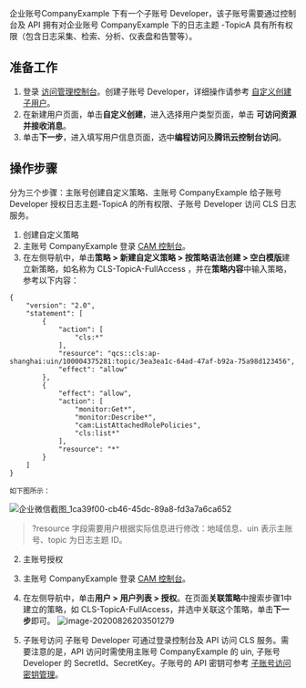 
企业账号CompanyExample 下有一个子账号 Developer，该子账号需要通过控制台及 API 拥有对企业账号 CompanyExample 下的日志主题 -TopicA 具有所有权限（包含日志采集、检索、分析、仪表盘和告警等）。

## 准备工作

1. 登录 [访问管理控制台](https://console.cloud.tencent.com/cam)。创建子账号 Developer，详细操作请参考 [自定义创建子用户](https://cloud.tencent.com/document/product/598/13674)。
2. 在新建用户页面，单击**自定义创建**，进入选择用户类型页面，单击 **可访问资源并接收消息**。
3. 单击**下一步**，进入填写用户信息页面，选中**编程访问**及**腾讯云控制台访问**。

## 操作步骤

分为三个步骤：主账号创建自定义策略、主账号 CompanyExample 给子账号 Developer 授权日志主题-TopicA 的所有权限、子账号 Developer 访问 CLS 日志服务。
1. 创建自定义策略
 1. 主账号 CompanyExample 登录 [CAM 控制台](https://console.cloud.tencent.com/cam)。
 1. 在左侧导航中，单击**策略 > 新建自定义策略 > 按策略语法创建 > 空白模版**建立新策略，如名称为 CLS-TopicA-FullAccess ，并在**策略内容**中输入策略，参考以下内容：
```
{
    "version": "2.0",
    "statement": [
        {
            "action": [
                "cls:*"
            ],
            "resource": "qcs::cls:ap-shanghai:uin/100004375281:topic/3ea3ea1c-64ad-47af-b92a-75a98d123456",
            "effect": "allow"
        },
        {
            "effect": "allow",
            "action": [
                "monitor:Get*",
                "monitor:Describe*",
                "cam:ListAttachedRolePolicies",
                "cls:list*"
            ],
            "resource": "*"
        }
    ]
}
```
    如下图所示：
  ![企业微信截图_1ca39f00-cb46-45dc-89a8-fd3a7a6ca652](https://main.qcloudimg.com/raw/389b2bd88f9ed78f953befbc46305aaf.png)
>?resource 字段需要用户根据实际信息进行修改：地域信息、uin 表示主账号、topic 为日志主题 ID。
2. 主账号授权

 1. 主账号 CompanyExample 登录 [CAM 控制台](https://console.cloud.tencent.com/cam)。
 1. 在左侧导航中，单击**用户 > 用户列表 > 授权**。在页面**关联策略**中搜索步骤1中建立的策略，如 CLS-TopicA-FullAccess，并选中关联这个策略，单击**下一步**即可。
   ![image-20200826203501279](https://main.qcloudimg.com/raw/485e8fc72fa1ffd08975be33620956cd.png)

3. 子账号访问
   子账号 Developer 可通过登录控制台及 API 访问 CLS 服务。需要注意的是，API 访问时需使用主账号 CompanyExample 的 uin, 子账号 Developer 的   SecretId、SecretKey。子账号的 API  密钥可参考 [子账号访问密钥管理](https://cloud.tencent.com/document/product/598/37140)。

